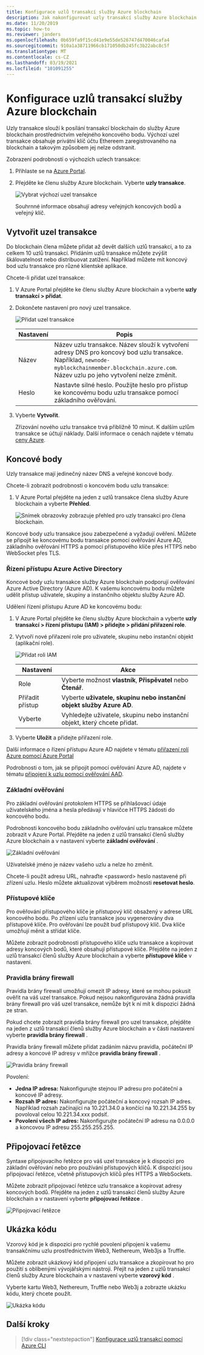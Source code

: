 ```yaml
---
title: Konfigurace uzlů transakcí služby Azure blockchain
description: Jak nakonfigurovat uzly transakcí služby Azure blockchain
ms.date: 11/20/2019
ms.topic: how-to
ms.reviewer: janders
ms.openlocfilehash: 0b659fa9f15cd41e9e55de526747d470046cafa4
ms.sourcegitcommit: 910a1a38711966cb171050db245fc3b22abc8c5f
ms.translationtype: MT
ms.contentlocale: cs-CZ
ms.lasthandoff: 03/19/2021
ms.locfileid: "101091255"
---
```

# <a name="configure-azure-blockchain-service-transaction-nodes"></a>Konfigurace uzlů transakcí služby Azure blockchain

Uzly transakce slouží k posílání transakcí blockchain do služby Azure blockchain prostřednictvím veřejného koncového bodu. Výchozí uzel transakce obsahuje privátní klíč účtu Ethereem zaregistrovaného na blockchain a takovým způsobem jej nelze odstranit.

Zobrazení podrobností o výchozích uzlech transakce:

1. Přihlaste se na [Azure Portal](https://portal.azure.com).
1. Přejděte ke členu služby Azure blockchain. Vyberte **uzly transakce**.

    ![Vybrat výchozí uzel transakce](./media/configure-transaction-nodes/nodes.png)

    Souhrnné informace obsahují adresy veřejných koncových bodů a veřejný klíč.

## <a name="create-transaction-node"></a>Vytvořit uzel transakce

Do blockchain člena můžete přidat až devět dalších uzlů transakcí, a to za celkem 10 uzlů transakcí. Přidáním uzlů transakce můžete zvýšit škálovatelnost nebo distribuovat zatížení. Například můžete mít koncový bod uzlu transakce pro různé klientské aplikace.

Chcete-li přidat uzel transakce:

1. V Azure Portal přejděte ke členu služby Azure blockchain a vyberte **uzly transakcí > přidat**.
1. Dokončete nastavení pro nový uzel transakce.

    ![Přidat uzel transakce](./media/configure-transaction-nodes/add-node.png)

    | Nastavení | Popis |
    |---------|-------------|
    | Název | Název uzlu transakce. Název slouží k vytvoření adresy DNS pro koncový bod uzlu transakce. Například, `newnode-myblockchainmember.blockchain.azure.com`. Název uzlu po jeho vytvoření nelze změnit. |
    | Heslo | Nastavte silné heslo. Použijte heslo pro přístup ke koncovému bodu uzlu transakce pomocí základního ověřování.

1. Vyberte **Vytvořit**.

    Zřizování nového uzlu transakce trvá přibližně 10 minut. K dalším uzlům transakce se účtují náklady. Další informace o cenách najdete v tématu [ceny Azure](https://aka.ms/ABSPricing).

## <a name="endpoints"></a>Koncové body

Uzly transakce mají jedinečný název DNS a veřejné koncové body.

Chcete-li zobrazit podrobnosti o koncovém bodu uzlu transakce:

1. V Azure Portal přejděte na jeden z uzlů transakce člena služby Azure blockchain a vyberte **Přehled**.

    ![Snímek obrazovky zobrazuje přehled pro uzly transakcí pro člena blockchain.](./media/configure-transaction-nodes/endpoints.png)

Koncové body uzlu transakce jsou zabezpečené a vyžadují ověření. Můžete se připojit ke koncovému bodu transakce pomocí ověřování Azure AD, základního ověřování HTTPS a pomocí přístupového klíče přes HTTPS nebo WebSocket přes TLS.

### <a name="azure-active-directory-access-control"></a>Řízení přístupu Azure Active Directory

Koncové body uzlu transakce služby Azure blockchain podporují ověřování Azure Active Directory (Azure AD). K vašemu koncovému bodu můžete udělit přístup uživatele, skupiny a instančního objektu služby Azure AD.

Udělení řízení přístupu Azure AD ke koncovému bodu:

1. V Azure Portal přejděte ke členu služby Azure blockchain a vyberte **uzly transakcí > řízení přístupu (IAM) > přidejte > přidání přiřazení role**.
1. Vytvoří nové přiřazení role pro uživatele, skupinu nebo instanční objekt (aplikační role).

    ![Přidat roli IAM](./media/configure-transaction-nodes/add-role.png)

    | Nastavení | Akce |
    |---------|-------------|
    | Role | Vyberte možnost **vlastník**, **Přispěvatel** nebo **Čtenář**.
    | Přiřadit přístup | Vyberte **uživatele, skupinu nebo instanční objekt služby Azure AD**.
    | Vyberte | Vyhledejte uživatele, skupinu nebo instanční objekt, který chcete přidat.

1. Vyberte **Uložit** a přidejte přiřazení role.

Další informace o řízení přístupu Azure AD najdete v tématu [přiřazení rolí Azure pomocí Azure Portal](../../role-based-access-control/role-assignments-portal.md)

Podrobnosti o tom, jak se připojit pomocí ověřování Azure AD, najdete v tématu [připojení k uzlu pomocí ověřování AAD](configure-aad.md).

### <a name="basic-authentication"></a>Základní ověřování

Pro základní ověřování protokolem HTTPS se přihlašovací údaje uživatelského jména a hesla předávají v hlavičce HTTPS žádosti do koncového bodu.

Podrobnosti koncového bodu základního ověřování uzlu transakce můžete zobrazit v Azure Portal. Přejděte na jeden z uzlů transakcí členů služby Azure blockchain a v nastavení vyberte **základní ověřování** .

![Základní ověřování](./media/configure-transaction-nodes/basic.png)

Uživatelské jméno je název vašeho uzlu a nelze ho změnit.

Chcete-li použít adresu URL, nahraďte \<password\> heslo nastavené při zřízení uzlu. Heslo můžete aktualizovat výběrem možnosti **resetovat heslo**.

### <a name="access-keys"></a>Přístupové klíče

Pro ověřování přístupového klíče je přístupový klíč obsažený v adrese URL koncového bodu. Po zřízení uzlu transakce jsou vygenerovány dva přístupové klíče. Pro ověřování lze použít buď přístupový klíč. Dva klíče umožňují měnit a střídat klíče.

Můžete zobrazit podrobnosti přístupového klíče uzlu transakce a kopírovat adresy koncových bodů, které obsahují přístupové klíče. Přejděte na jeden z uzlů transakcí členů služby Azure blockchain a vyberte **přístupové klíče** v nastavení.

### <a name="firewall-rules"></a>Pravidla brány firewall

Pravidla brány firewall umožňují omezit IP adresy, které se mohou pokusit ověřit na váš uzel transakce.  Pokud nejsou nakonfigurována žádná pravidla brány firewall pro váš uzel transakce, nemůže být k ní mít k dispozici žádná ze stran.  

Pokud chcete zobrazit pravidla brány firewall pro uzel transakce, přejděte na jeden z uzlů transakcí členů služby Azure blockchain a v části nastavení vyberte **pravidla brány firewall** .

Pravidla brány firewall můžete přidat zadáním názvu pravidla, počáteční IP adresy a koncové IP adresy v mřížce **pravidla brány firewall** .

![Pravidla brány firewall](./media/configure-transaction-nodes/firewall-rules.png)

Povolení:

* **Jedna IP adresa:** Nakonfigurujte stejnou IP adresu pro počáteční a koncové IP adresy.
* **Rozsah IP adres:** Nakonfigurujte počáteční a koncový rozsah IP adres. Například rozsah začínající na 10.221.34.0 a končící na 10.221.34.255 by povoloval celou 10.221.34.xxx podsíť.
* **Povolení všech IP adres:** Nakonfigurujte počáteční IP adresu na 0.0.0.0 a koncovou IP adresu 255.255.255.255.

## <a name="connection-strings"></a>Připojovací řetězce

Syntaxe připojovacího řetězce pro váš uzel transakce je k dispozici pro základní ověřování nebo pro používání přístupových klíčů. K dispozici jsou připojovací řetězce, včetně přístupových klíčů přes HTTPS a WebSockets.

Můžete zobrazit připojovací řetězce uzlu transakce a kopírovat adresy koncových bodů. Přejděte na jeden z uzlů transakcí členů služby Azure blockchain a v nastavení vyberte **připojovací řetězce** .

![Připojovací řetězce](./media/configure-transaction-nodes/connection-strings.png)

## <a name="sample-code"></a>Ukázka kódu

Vzorový kód je k dispozici pro rychlé povolení připojení k vašemu transakčnímu uzlu prostřednictvím Web3, Nethereum, Web3js a Truffle.

Můžete zobrazit ukázkový kód připojení uzlu transakce a zkopírovat ho pro použití s oblíbenými vývojářskými nástroji. Přejít na jeden z uzlů transakcí členů služby Azure blockchain a v nastavení vyberte **vzorový kód** .

Vyberte kartu Web3, Nethereum, Truffle nebo Web3j a zobrazte ukázku kódu, který chcete použít.

![Ukázka kódu](./media/configure-transaction-nodes/sample-code.png)

## <a name="next-steps"></a>Další kroky

> [!div class="nextstepaction"]
> [Konfigurace uzlů transakcí pomocí Azure CLI](manage-cli.md)
